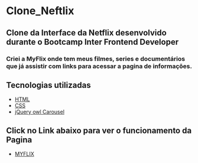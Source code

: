 # Clone_Neftlix
## Clone da Interface da Netflix desenvolvido durante o Bootcamp Inter Frontend Developer 
### Criei a MyFlix onde tem meus filmes, series e documentários que já assistir com links para acessar a pagina de informações.


## Tecnologias utilizadas
* [HTML](https://www.w3schools.com/html/default.asp)
* [CSS](https://www.w3schools.com/css/default.asp)
* [jQuery  owl Carousel](https://owlcarousel2.github.io/OwlCarousel2/)

## Click no Link abaixo para ver o funcionamento da Pagina
* [MYFLIX](https://katianne23.github.io/Clone_Neftlix/)
